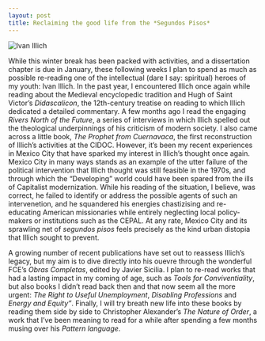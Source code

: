 ```yaml
---
layout: post
title: Reclaiming the good life from the *Segundos Pisos*
---
```


![Ivan Illich](http://edhilicia.com.ar/wp-content/uploads/illich-470x350.jpg)

While this winter break has been packed with activities, and a dissertation chapter is due in January, these following weeks I plan to spend as much as possible re-reading one of the intellectual (dare I say: spiritual) heroes of my youth: Ivan Illich. In the past year, I encountered Illich once again while reading about the Medieval encyclopedic tradition and Hugh of Saint Victor’s *Didascalicon*, the 12th-century treatise on reading to which Illich dedicated a detailed commentary. A few months ago I read the engaging *Rivers North of the Future*, a series of interviews in which Illich spelled out the theological underpinnings of his criticism of modern society.  I also came across a little book, *The Prophet from Cuernavaca*, the first reconstruction of Illich’s activities at the CIDOC. However, it’s been my recent experiences in Mexico City that have sparked my interest in Illich’s thought once again. Mexico City in many ways stands as an example of the utter failure of the political intervention that Illich thought was still feasible in the 1970s, and through which the “Developing” world could have been spared from the ills of Capitalist modernization. While his reading of the situation, I believe, was correct, he failed to identify or address the possible agents of such an intervenetion, and he squandered his energies chastizising and re-educating American missionaries while entirely neglecting local policy-makers or institutions such as the CEPAL. At any rate, Mexico City and its sprawling net of  *segundos pisos* feels precisely as the kind urban distopia that Illich sought to prevent.

A growing number of recent publications have set out to reassess Illich’s legacy, but my aim is to dive directly into his ouevre through the wonderful FCE’s *Obras Completas*, edited by Javier Sicilia.  I plan to re-read works that had a lasting impact in my coming of age, such as *Tools for Conviventiality*, but also books I didn’t read back then and that now seem all the more urgent: *The Right to Useful Unemployment*, *Disabling Professions* and *Energy and Equity”*.  Finally, I will try breath new life into these books by reading them side by side to Christopher Alexander’s *The Nature of Order*, a work that I’ve been meaning to read for a while after spending a few months musing over his *Pattern language*.
